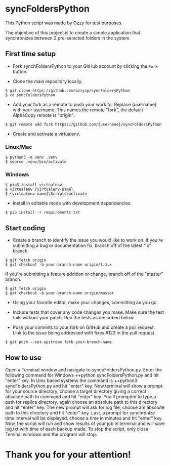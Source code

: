 # syncFoldersPython


This Python script was made by Ozzy for test purposes.

The objective of this project is to create a simple application that synchronizes between 2 pre-selected folders in the system.

## First time setup
- Fork synchFoldersPython to your GitHub account by clicking the `Fork` button.

- Clone the main repository locally.
```
$ git clone https://github.com/ozzysp/syncFoldersPython
$ cd syncFoldersPython
```

- Add your fork as a remote to push your work to. Replace {username} with your username. This names the remote "fork", the default AlphaCopy remote is "origin".
```
$ git remote add fork https://github.com/{username}/syncFoldersPython
```

- Create and activate a virtualenv.
### Linux/Mac
```
$ python3 -m venv .venv
$ source .venv/bin/activate
```
### Windows
```
$ pip3 install virtualenv
$ virtualenv {virtualenv-name}
$ {virtualenv-name}\Scripts\activate
```

- Install in editable mode with development dependencies.
```
$ pip install -r requirements.txt
```


## Start coding
- Create a branch to identify the issue you would like to work on. If you're submitting a bug or documentation fix, branch off of the latest ".x" branch.

```
$ git fetch origin
$ git checkout -b your-branch-name origin/1.1.x
```

If you're submitting a feature addition or change, branch off of the "master" branch.
```
$ git fetch origin
$ git checkout -b your-branch-name origin/master
```

- Using your favorite editor, make your changes, committing as you go.

- Include tests that cover any code changes you make. Make sure the test fails without your patch. Run the tests as described below.

- Push your commits to your fork on GitHub and create a pull request. Link to the issue being addressed with fixes #123 in the pull request.
```
$ git push --set-upstream fork your-branch-name
```

## How to use

Open a Terminal window and navigate to syncoFoldersPython.py.
Enter the following command for Windows  ++python syncFoldersPython.py and hit "enter" key.
In Unix based systems the command is ++python3 syncFoldersPython.py and hit "enter" key.
Now terminal will show a prompt for your source directory, choose a target directory giving a correct absolute path to command and hit "enter" key.
You'll prompted to type a path for replica directory, again choose an absolute path to this directory and hit "enter" key.
The new prompt will ask for log file, choose am absolute path to this directory and hit "enter" key.
Last, a prompt for synchronize time interval will be displayed, choose a time in minutes and hit "enter" key.
Now, the script will run and show results of your job in terminal and will save log.txt with time of each backup made. 
To stop the script, only close Teminal windows and the program will stop.


# Thank you for your attention!
